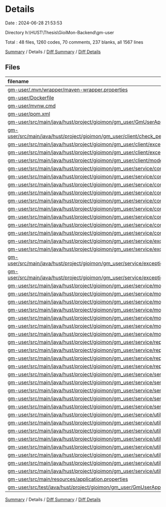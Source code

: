 # Details

Date : 2024-06-28 21:53:53

Directory h:\\HUST\\Thesis\\GioiMon-Backend\\gm-user

Total : 48 files,  1260 codes, 70 comments, 237 blanks, all 1567 lines

[Summary](results.md) / Details / [Diff Summary](diff.md) / [Diff Details](diff-details.md)

## Files
| filename | language | code | comment | blank | total |
| :--- | :--- | ---: | ---: | ---: | ---: |
| [gm-user/.mvn/wrapper/maven-wrapper.properties](/gm-user/.mvn/wrapper/maven-wrapper.properties) | Properties | 2 | 0 | 1 | 3 |
| [gm-user/Dockerfile](/gm-user/Dockerfile) | Docker | 10 | 0 | 1 | 11 |
| [gm-user/mvnw.cmd](/gm-user/mvnw.cmd) | Batch | 118 | 51 | 37 | 206 |
| [gm-user/pom.xml](/gm-user/pom.xml) | XML | 125 | 3 | 6 | 134 |
| [gm-user/src/main/java/hust/project/gioimon/gm_user/GmUserApplication.java](/gm-user/src/main/java/hust/project/gioimon/gm_user/GmUserApplication.java) | Java | 13 | 0 | 3 | 16 |
| [gm-user/src/main/java/hust/project/gioimon/gm_user/client/check_permission/CheckPermissionResponseDTO.java](/gm-user/src/main/java/hust/project/gioimon/gm_user/client/check_permission/CheckPermissionResponseDTO.java) | Java | 14 | 0 | 4 | 18 |
| [gm-user/src/main/java/hust/project/gioimon/gm_user/client/exceptions/ErrorsDefinition.java](/gm-user/src/main/java/hust/project/gioimon/gm_user/client/exceptions/ErrorsDefinition.java) | Java | 80 | 0 | 16 | 96 |
| [gm-user/src/main/java/hust/project/gioimon/gm_user/client/exceptions/TypeError.java](/gm-user/src/main/java/hust/project/gioimon/gm_user/client/exceptions/TypeError.java) | Java | 7 | 0 | 5 | 12 |
| [gm-user/src/main/java/hust/project/gioimon/gm_user/client/model/ResponseData.java](/gm-user/src/main/java/hust/project/gioimon/gm_user/client/model/ResponseData.java) | Java | 32 | 0 | 10 | 42 |
| [gm-user/src/main/java/hust/project/gioimon/gm_user/service/constants/PostConstant.java](/gm-user/src/main/java/hust/project/gioimon/gm_user/service/constants/PostConstant.java) | Java | 5 | 0 | 3 | 8 |
| [gm-user/src/main/java/hust/project/gioimon/gm_user/service/controllers/AuthenticationController.java](/gm-user/src/main/java/hust/project/gioimon/gm_user/service/controllers/AuthenticationController.java) | Java | 24 | 0 | 3 | 27 |
| [gm-user/src/main/java/hust/project/gioimon/gm_user/service/controllers/DemoController.java](/gm-user/src/main/java/hust/project/gioimon/gm_user/service/controllers/DemoController.java) | Java | 16 | 1 | 5 | 22 |
| [gm-user/src/main/java/hust/project/gioimon/gm_user/service/controllers/GlobalController.java](/gm-user/src/main/java/hust/project/gioimon/gm_user/service/controllers/GlobalController.java) | Java | 22 | 0 | 3 | 25 |
| [gm-user/src/main/java/hust/project/gioimon/gm_user/service/controllers/PaymentController.java](/gm-user/src/main/java/hust/project/gioimon/gm_user/service/controllers/PaymentController.java) | Java | 29 | 0 | 3 | 32 |
| [gm-user/src/main/java/hust/project/gioimon/gm_user/service/controllers/ProfileController.java](/gm-user/src/main/java/hust/project/gioimon/gm_user/service/controllers/ProfileController.java) | Java | 24 | 0 | 3 | 27 |
| [gm-user/src/main/java/hust/project/gioimon/gm_user/service/converter/IConverter.java](/gm-user/src/main/java/hust/project/gioimon/gm_user/service/converter/IConverter.java) | Java | 4 | 0 | 2 | 6 |
| [gm-user/src/main/java/hust/project/gioimon/gm_user/service/converter/StringListConverter.java](/gm-user/src/main/java/hust/project/gioimon/gm_user/service/converter/StringListConverter.java) | Java | 18 | 0 | 7 | 25 |
| [gm-user/src/main/java/hust/project/gioimon/gm_user/service/converter/UserConverter.java](/gm-user/src/main/java/hust/project/gioimon/gm_user/service/converter/UserConverter.java) | Java | 17 | 2 | 2 | 21 |
| [gm-user/src/main/java/hust/project/gioimon/gm_user/service/exceptions/GlobalExceptionHandler.java](/gm-user/src/main/java/hust/project/gioimon/gm_user/service/exceptions/GlobalExceptionHandler.java) | Java | 27 | 1 | 3 | 31 |
| [gm-user/src/main/java/hust/project/gioimon/gm_user/service/exceptions/custom/ApplicationException.java](/gm-user/src/main/java/hust/project/gioimon/gm_user/service/exceptions/custom/ApplicationException.java) | Java | 6 | 0 | 2 | 8 |
| [gm-user/src/main/java/hust/project/gioimon/gm_user/service/exceptions/custom/UserDoesNotExistException.java](/gm-user/src/main/java/hust/project/gioimon/gm_user/service/exceptions/custom/UserDoesNotExistException.java) | Java | 6 | 0 | 2 | 8 |
| [gm-user/src/main/java/hust/project/gioimon/gm_user/service/exceptions/custom/UsernameExistedException.java](/gm-user/src/main/java/hust/project/gioimon/gm_user/service/exceptions/custom/UsernameExistedException.java) | Java | 6 | 0 | 3 | 9 |
| [gm-user/src/main/java/hust/project/gioimon/gm_user/service/model/dto/request/AddCoinReqDTO.java](/gm-user/src/main/java/hust/project/gioimon/gm_user/service/model/dto/request/AddCoinReqDTO.java) | Java | 14 | 0 | 3 | 17 |
| [gm-user/src/main/java/hust/project/gioimon/gm_user/service/model/dto/request/LoginRequestDTO.java](/gm-user/src/main/java/hust/project/gioimon/gm_user/service/model/dto/request/LoginRequestDTO.java) | Java | 13 | 0 | 3 | 16 |
| [gm-user/src/main/java/hust/project/gioimon/gm_user/service/model/dto/response/CheckPermissionDTO.java](/gm-user/src/main/java/hust/project/gioimon/gm_user/service/model/dto/response/CheckPermissionDTO.java) | Java | 13 | 0 | 3 | 16 |
| [gm-user/src/main/java/hust/project/gioimon/gm_user/service/model/dto/response/CoinDTO.java](/gm-user/src/main/java/hust/project/gioimon/gm_user/service/model/dto/response/CoinDTO.java) | Java | 9 | 0 | 3 | 12 |
| [gm-user/src/main/java/hust/project/gioimon/gm_user/service/model/dto/response/LoginResponseDTO.java](/gm-user/src/main/java/hust/project/gioimon/gm_user/service/model/dto/response/LoginResponseDTO.java) | Java | 14 | 0 | 3 | 17 |
| [gm-user/src/main/java/hust/project/gioimon/gm_user/service/model/entity/Profile.java](/gm-user/src/main/java/hust/project/gioimon/gm_user/service/model/entity/Profile.java) | Java | 34 | 0 | 4 | 38 |
| [gm-user/src/main/java/hust/project/gioimon/gm_user/service/model/entity/User.java](/gm-user/src/main/java/hust/project/gioimon/gm_user/service/model/entity/User.java) | Java | 32 | 0 | 3 | 35 |
| [gm-user/src/main/java/hust/project/gioimon/gm_user/service/repository/jdbc/BaseRepository.java](/gm-user/src/main/java/hust/project/gioimon/gm_user/service/repository/jdbc/BaseRepository.java) | Java | 52 | 0 | 3 | 55 |
| [gm-user/src/main/java/hust/project/gioimon/gm_user/service/repository/jdbc/ProfileRepository.java](/gm-user/src/main/java/hust/project/gioimon/gm_user/service/repository/jdbc/ProfileRepository.java) | Java | 7 | 0 | 4 | 11 |
| [gm-user/src/main/java/hust/project/gioimon/gm_user/service/repository/jdbc/UserRepository.java](/gm-user/src/main/java/hust/project/gioimon/gm_user/service/repository/jdbc/UserRepository.java) | Java | 58 | 0 | 7 | 65 |
| [gm-user/src/main/java/hust/project/gioimon/gm_user/service/repository/jpa/UserInfoRepository.java](/gm-user/src/main/java/hust/project/gioimon/gm_user/service/repository/jpa/UserInfoRepository.java) | Java | 9 | 0 | 4 | 13 |
| [gm-user/src/main/java/hust/project/gioimon/gm_user/service/service/ActionCoinService.java](/gm-user/src/main/java/hust/project/gioimon/gm_user/service/service/ActionCoinService.java) | Java | 16 | 0 | 3 | 19 |
| [gm-user/src/main/java/hust/project/gioimon/gm_user/service/service/AuthenticationService.java](/gm-user/src/main/java/hust/project/gioimon/gm_user/service/service/AuthenticationService.java) | Java | 7 | 0 | 4 | 11 |
| [gm-user/src/main/java/hust/project/gioimon/gm_user/service/service/AuthenticationServiceImpl.java](/gm-user/src/main/java/hust/project/gioimon/gm_user/service/service/AuthenticationServiceImpl.java) | Java | 59 | 6 | 5 | 70 |
| [gm-user/src/main/java/hust/project/gioimon/gm_user/service/service/GlobalService.java](/gm-user/src/main/java/hust/project/gioimon/gm_user/service/service/GlobalService.java) | Java | 28 | 1 | 3 | 32 |
| [gm-user/src/main/java/hust/project/gioimon/gm_user/service/service/ProfileService.java](/gm-user/src/main/java/hust/project/gioimon/gm_user/service/service/ProfileService.java) | Java | 17 | 0 | 4 | 21 |
| [gm-user/src/main/java/hust/project/gioimon/gm_user/service/utils/BaseResponse.java](/gm-user/src/main/java/hust/project/gioimon/gm_user/service/utils/BaseResponse.java) | Java | 18 | 0 | 2 | 20 |
| [gm-user/src/main/java/hust/project/gioimon/gm_user/service/utils/GsonUtil.java](/gm-user/src/main/java/hust/project/gioimon/gm_user/service/utils/GsonUtil.java) | Java | 118 | 0 | 16 | 134 |
| [gm-user/src/main/java/hust/project/gioimon/gm_user/service/utils/StringUtil.java](/gm-user/src/main/java/hust/project/gioimon/gm_user/service/utils/StringUtil.java) | Java | 21 | 1 | 3 | 25 |
| [gm-user/src/main/java/hust/project/gioimon/gm_user/service/utils/TimeUtil.java](/gm-user/src/main/java/hust/project/gioimon/gm_user/service/utils/TimeUtil.java) | Java | 6 | 0 | 2 | 8 |
| [gm-user/src/main/java/hust/project/gioimon/gm_user/service/utils/Validator.java](/gm-user/src/main/java/hust/project/gioimon/gm_user/service/utils/Validator.java) | Java | 8 | 0 | 3 | 11 |
| [gm-user/src/main/java/hust/project/gioimon/gm_user/service/utils/token/JWTCreator.java](/gm-user/src/main/java/hust/project/gioimon/gm_user/service/utils/token/JWTCreator.java) | Java | 37 | 0 | 9 | 46 |
| [gm-user/src/main/java/hust/project/gioimon/gm_user/service/utils/token/TokenElements.java](/gm-user/src/main/java/hust/project/gioimon/gm_user/service/utils/token/TokenElements.java) | Java | 31 | 0 | 7 | 38 |
| [gm-user/src/main/java/hust/project/gioimon/gm_user/service/utils/token/TokenUtil.java](/gm-user/src/main/java/hust/project/gioimon/gm_user/service/utils/token/TokenUtil.java) | Java | 16 | 0 | 5 | 21 |
| [gm-user/src/main/resources/application.properties](/gm-user/src/main/resources/application.properties) | Properties | 9 | 4 | 2 | 15 |
| [gm-user/src/test/java/hust/project/gioimon/gm_user/GmUserApplicationTests.java](/gm-user/src/test/java/hust/project/gioimon/gm_user/GmUserApplicationTests.java) | Java | 9 | 0 | 5 | 14 |

[Summary](results.md) / Details / [Diff Summary](diff.md) / [Diff Details](diff-details.md)